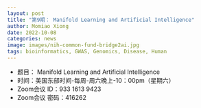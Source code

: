 ```yaml
---
layout: post
title: "第9期： Manifold Learning and Artificial Intelligence"
author: Momiao Xiong 
date: 2022-10-08
categories: news
image: images/nih-common-fund-bridge2ai.jpg
tags: bioinformatics, GWAS, Genomics, Disease, Human
---
```


- 题目： Manifold Learning and Artificial Intelligence
- 时间：美国东部时间-每周-周六晚上-10：00pm（星期六）
- Zoom会议 ID：933 1613 9423
- Zoom会议 密码：416262